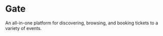 # Gate
An all-in-one platform for discovering, browsing, and booking tickets to a variety of events.
